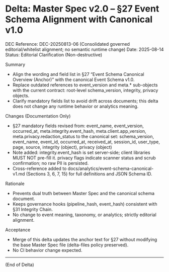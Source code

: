 # Delta: Master Spec v2.0 – §27 Event Schema Alignment with Canonical v1.0

DEC Reference: DEC-20250813-06 (Consolidated governed editorial/whitelist alignment; no semantic runtime change)
Date: 2025-08-14
Status: Editorial Clarification (Non-destructive)

Summary

- Align the wording and field list in §27 “Event Schema Canonical Overview (Anchor)” with the canonical Event Schema v1.0.
- Replace outdated references to event_version and meta.* sub-objects with the current contract: root-level schema_version, integrity, privacy objects.
- Clarify mandatory fields list to avoid drift across documents; this delta does not change any runtime behavior or analytics meaning.

Changes (Documentation Only)

- §27 mandatory fields revised from:
  event_name, event_version, occurred_at, meta.integrity.event_hash, meta.client.app_version, meta.privacy.redaction_status
  to the canonical set:
  schema_version, event_name, event_id, occurred_at, received_at, session_id, user_type, page, source, integrity (object), privacy (object)
- Note added: integrity.event_hash is set server-side; client libraries MUST NOT pre-fill it. privacy flags indicate scanner status and scrub confirmation; no raw PII is persisted.
- Cross-reference added to docs/analytics/event-schema-canonical-v1.md (Sections 3, 6, 7, 15) for full definitions and JSON Schema ID.

Rationale

- Prevents dual truth between Master Spec and the canonical schema document.
- Keeps governance hooks (pipeline_hash, event_hash) consistent with §31 Integrity Chain.
- No change to event meaning, taxonomy, or analytics; strictly editorial alignment.

Acceptance

- Merge of this delta updates the anchor text for §27 without modifying the base Master Spec file (delta-files policy preserved).
- No CI behavior change expected.

---

(End of Delta)
